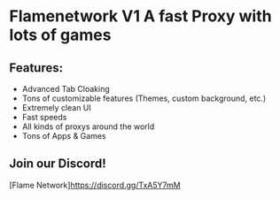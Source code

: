 # Flamenetwork V1 A fast Proxy with lots of games
## Features:
- Advanced Tab Cloaking
- Tons of customizable features (Themes, custom background, etc.)
- Extremely clean UI
- Fast speeds
- All kinds of proxys around the world
- Tons of Apps & Games
































## Join our Discord!
[Flame Network]https://discord.gg/TxA5Y7mM
